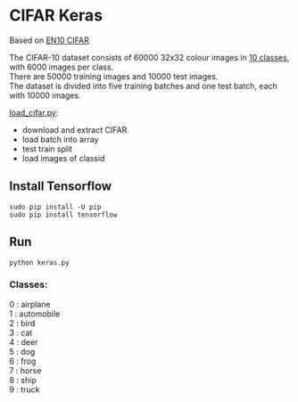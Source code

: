 # CIFAR Keras

Based on [EN10 CIFAR](https://github.com/EN10/CIFAR)

The CIFAR-10 dataset consists of 60000 32x32 colour images in [10 classes](https://github.com/EN10/KerasCIFAR#classes), with 6000 images per class.  
There are 50000 training images and 10000 test images.  
The dataset is divided into five training batches and one test batch, each with 10000 images.

[load_cifar.py](https://github.com/EN10/KerasCIFAR/blob/master/load_cifar.py):
* download and extract CIFAR.
* load batch into array
* test train split
* load images of classid

## Install Tensorflow

    sudo pip install -U pip
    sudo pip install tensorflow 

## Run

    python keras.py
    
### Classes:

0 : airplane  
1 : automobile  
2 : bird  
3 : cat  
4 : deer  
5 : dog  
6 : frog  
7 : horse  
8 : ship  
9 : truck 